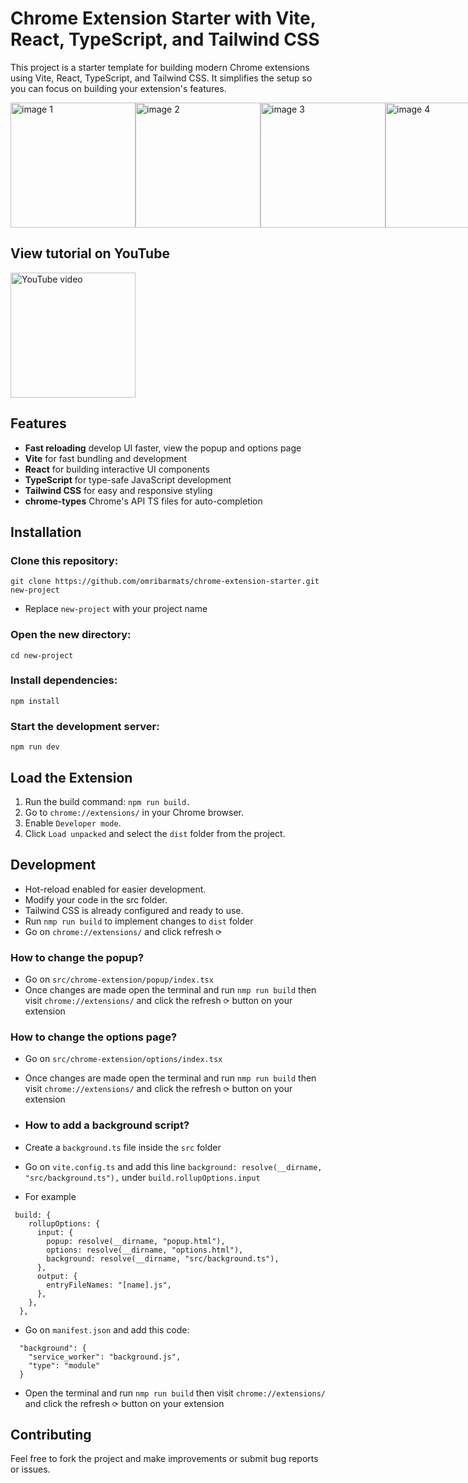 # Chrome Extension Starter with Vite, React, TypeScript, and Tailwind CSS

This project is a starter template for building modern Chrome extensions using Vite, React, TypeScript, and Tailwind CSS. It simplifies the setup so you can focus on building your extension's features.

<div style="display: flex; justify-content: space-around">
  <img src="https://github.com/user-attachments/assets/b2267b19-1618-4797-8e0e-a241697b92cf" alt="image 1" width="200"/>
  <img src="https://github.com/user-attachments/assets/eb6304c9-afd7-4bfc-b9ce-8099531a66d9" alt="image 2" width="200"/>
  <img src="https://github.com/user-attachments/assets/7808d29d-d1ca-4287-b82b-183ad7b6510a" alt="image 3" width="200"/>
  <img src="https://github.com/user-attachments/assets/c2f328e2-f7d6-4e6d-a3ec-8e750625e0f8" alt="image 4" width="200"/>
</div>

## View tutorial on YouTube

 <a href="https://www.youtube.com/watch?v=jwDErziR1nE">
    <img src="http://i.ytimg.com/vi/jwDErziR1nE/hqdefault.jpg" alt="YouTube video" width="200"/>
  </a>

## Features

-   **Fast reloading** develop UI faster, view the popup and options page
-   **Vite** for fast bundling and development
-   **React** for building interactive UI components
-   **TypeScript** for type-safe JavaScript development
-   **Tailwind CSS** for easy and responsive styling
-   **chrome-types** Chrome's API TS files for auto-completion

## Installation

### Clone this repository:

```
git clone https://github.com/omribarmats/chrome-extension-starter.git new-project
```

-   Replace `new-project` with your project name

### Open the new directory:

```
cd new-project
```

### Install dependencies:

```
npm install
```

### Start the development server:

```
npm run dev
```

## Load the Extension

1. Run the build command: `npm run build.`
2. Go to `chrome://extensions/` in your Chrome browser.
3. Enable `Developer mode`.
4. Click `Load unpacked` and select the `dist` folder from the project.

## Development

-   Hot-reload enabled for easier development.
-   Modify your code in the src folder.
-   Tailwind CSS is already configured and ready to use.
-   Run `nmp run build` to implement changes to `dist` folder
-   Go on `chrome://extensions/` and click refresh `⟳`

### How to change the popup?

-   Go on `src/chrome-extension/popup/index.tsx`
-   Once changes are made open the terminal and run `nmp run build` then visit `chrome://extensions/` and click the refresh `⟳` button on your extension

### How to change the options page?

-   Go on `src/chrome-extension/options/index.tsx`
-   Once changes are made open the terminal and run `nmp run build` then visit `chrome://extensions/` and click the refresh `⟳` button on your extension

-   ### How to add a background script?
-   Create a `background.ts` file inside the `src` folder
-   Go on `vite.config.ts` and add this line `background: resolve(__dirname, "src/background.ts"),` under `build.rollupOptions.input`
-   For example

```
 build: {
    rollupOptions: {
      input: {
        popup: resolve(__dirname, "popup.html"),
        options: resolve(__dirname, "options.html"),
        background: resolve(__dirname, "src/background.ts"),
      },
      output: {
        entryFileNames: "[name].js",
      },
    },
  },
```

-   Go on `manifest.json` and add this code:

```
  "background": {
    "service_worker": "background.js",
    "type": "module"
  }
```

-   Open the terminal and run `nmp run build` then visit `chrome://extensions/` and click the refresh `⟳` button on your extension

## Contributing

Feel free to fork the project and make improvements or submit bug reports or issues.
